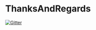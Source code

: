 # ThanksAndRegards

[![Gitter](https://badges.gitter.im/ThanksAndRegards/Lobby.svg)](https://gitter.im/ThanksAndRegards/Lobby?utm_source=badge&utm_medium=badge&utm_campaign=pr-badge&utm_content=badge)

